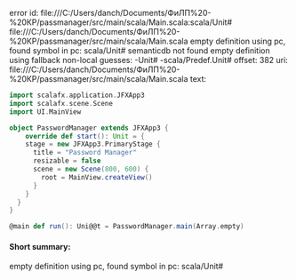 error id: file:///C:/Users/danch/Documents/ФиЛП%20-%20КР/passmanager/src/main/scala/Main.scala:scala/Unit#
file:///C:/Users/danch/Documents/ФиЛП%20-%20КР/passmanager/src/main/scala/Main.scala
empty definition using pc, found symbol in pc: scala/Unit#
semanticdb not found
empty definition using fallback
non-local guesses:
	 -Unit#
	 -scala/Predef.Unit#
offset: 382
uri: file:///C:/Users/danch/Documents/ФиЛП%20-%20КР/passmanager/src/main/scala/Main.scala
text:
```scala
import scalafx.application.JFXApp3
import scalafx.scene.Scene
import UI.MainView

object PasswordManager extends JFXApp3 {
	override def start(): Unit = {
    stage = new JFXApp3.PrimaryStage {
      title = "Password Manager"
      resizable = false
      scene = new Scene(800, 600) {
        root = MainView.createView()
      }
    }
  } 
}

@main def run(): Uni@@t = PasswordManager.main(Array.empty)


```


#### Short summary: 

empty definition using pc, found symbol in pc: scala/Unit#